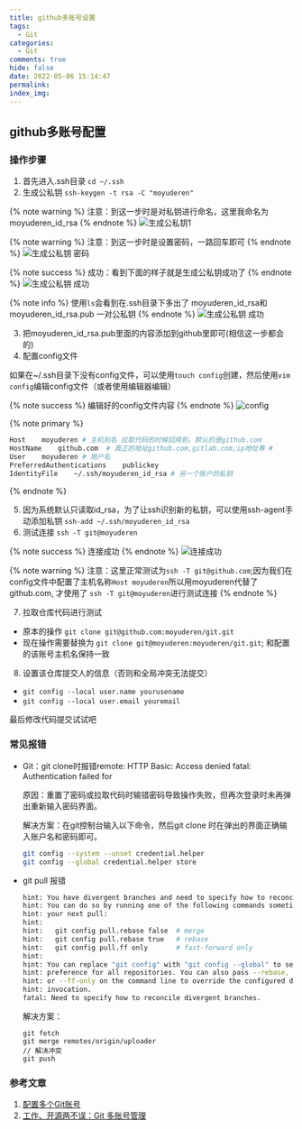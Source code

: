 ```yaml
---
title: github多账号设置
tags:
  - Git
categories:
  - Git
comments: true
hide: false
date: 2022-05-06 15:14:47
permalink:
index_img:
---
```


## github多账号配置

### 操作步骤

1. 首先进入.ssh目录
 ```cd ~/.ssh```
2. 生成公私钥
 ```ssh-keygen -t rsa -C "moyuderen"```

 {% note warning %}
 注意：到这一步时是对私钥进行命名，这里我命名为moyuderen_id_rsa
 {% endnote %}
 ![生成公私钥1](id_rsa.png)

 {% note warning %}
 注意：到这一步时是设置密码，一路回车即可
 {% endnote %}
 ![生成公私钥 密码](password.png)

 {% note success %}
 成功：看到下面的样子就是生成公私钥成功了
 {% endnote %}
 ![生成公私钥 成功](id_rsa_success.png)

 {% note info %}
 使用`ls`会看到在.ssh目录下多出了 moyuderen_id_rsa和moyuderen_id_rsa.pub 一对公私钥
 {% endnote %}
 ![生成公私钥 成功](id_rsa_success2.png)

3. 把moyuderen_id_rsa.pub里面的内容添加到github里即可(相信这一步都会的)
4. 配置config文件

 如果在~/.ssh目录下没有config文件，可以使用`touch config`创建，然后使用`vim config`编辑config文件（或者使用编辑器编辑）

 {% note success %}
 编辑好的config文件内容
 {% endnote %}
 ![config](config.png)

 {% note primary %}

 ```bash
 Host    moyuderen # 主机别名 拉取代码的时候回用到，默认的是github.com
 HostName    github.com  # 真正的地址github.com,gitlab.com,ip地址等 #
 User    moyuderen # 用户名
 PreferredAuthentications    publickey 
 IdentityFile    ~/.ssh/moyuderen_id_rsa # 另一个账户的私钥
 ```

 {% endnote %}

5. 因为系统默认只读取id_rsa，为了让ssh识别新的私钥，可以使用ssh-agent手动添加私钥
 `ssh-add ~/.ssh/moyuderen_id_rsa`
6. 测试连接
 `ssh -T git@moyuderen`

 {% note success %}
 连接成功
 {% endnote %}
 ![连接成功](test-t.png)

 {% note warning %}
 注意：这里正常测试为`ssh -T git@github.com`;因为我们在config文件中配置了主机名称`Host moyuderen`所以用moyuderen代替了github.com, 才使用了 `ssh -T git@moyuderen`进行测试连接
 {% endnote %}

7. 拉取仓库代码进行测试

- 原本的操作 `git clone git@github.com:moyuderen/git.git`
- 现在操作需要替换为 `git clone git@moyuderen:moyuderen/git.git`; 和配置的该账号主机名保持一致

8. 设置该仓库提交人的信息（否则和全局冲突无法提交）

- `git config --local user.name yourusename`
- `git config --local user.email youremail`

 最后修改代码提交试试吧

### 常见报错

- Git：git clone时报错remote: HTTP Basic: Access denied fatal: Authentication failed for

    原因：重置了密码或拉取代码时输错密码导致操作失败，但再次登录时未再弹出重新输入密码界面。

    解决方案：在git控制台输入以下命令，然后git clone 时在弹出的界面正确输入账户名和密码即可。

    ``` bash
    git config --system --unset credential.helper
    git config --global credential.helper store
    ```

- git pull 报错

    ```bash
    hint: You have divergent branches and need to specify how to reconcile them.
    hint: You can do so by running one of the following commands sometime before
    hint: your next pull:
    hint: 
    hint:   git config pull.rebase false  # merge
    hint:   git config pull.rebase true   # rebase
    hint:   git config pull.ff only       # fast-forward only
    hint: 
    hint: You can replace "git config" with "git config --global" to set a default
    hint: preference for all repositories. You can also pass --rebase, --no-rebase,
    hint: or --ff-only on the command line to override the configured default per
    hint: invocation.
    fatal: Need to specify how to reconcile divergent branches.
    ```

    解决方案：

    ```
    git fetch
    git merge remotes/origin/uploader  
    // 解决冲突
    git push
    ```

### 参考文章

1. [配置多个Git账号](https://blog.csdn.net/q13554515812/article/details/83506172)
2. [工作、开源两不误：Git 多账号管理](https://juejin.cn/post/6844903816609923080)

